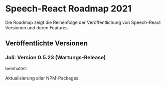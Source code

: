 # Speech-React Roadmap 2021

Die Roadmap zeigt die Reihenfolge der Veröffentlichung von Speech-React Versionen und deren Features.


## Veröffentlichte Versionen

### Juli: Version 0.5.23 (Wartungs-Release)

beinhaltet:

Aktualisierung aller NPM-Packages.

